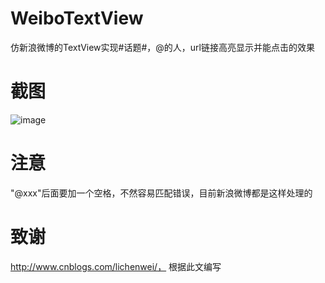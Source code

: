 # WeiboTextView
仿新浪微博的TextView实现#话题#，@的人，url链接高亮显示并能点击的效果

# 截图
![image](https://github.com/luvictor/WeiboTextView/blob/master/images/WeiboTextView示意图.png)

# 注意
"@xxx"后面要加一个空格，不然容易匹配错误，目前新浪微博都是这样处理的

# 致谢
http://www.cnblogs.com/lichenwei/， 根据此文编写